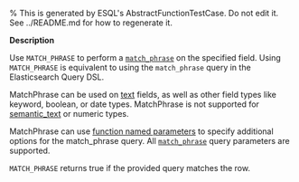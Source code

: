 % This is generated by ESQL's AbstractFunctionTestCase. Do not edit it. See ../README.md for how to regenerate it.

**Description**

Use `MATCH_PHRASE` to perform a [`match_phrase`](/reference/query-languages/query-dsl/query-dsl-match-query-phrase.md) on the specified field. Using `MATCH_PHRASE` is equivalent to using the `match_phrase` query in the Elasticsearch Query DSL.

MatchPhrase can be used on [text](/reference/elasticsearch/mapping-reference/text.md) fields, as well as other field types like keyword, boolean, or date types.
MatchPhrase is not supported for [semantic_text](/reference/elasticsearch/mapping-reference/semantic-text.md) or numeric types.

MatchPhrase can use [function named parameters](/reference/query-languages/esql/esql-syntax.md#esql-function-named-params) to specify additional options for the
match_phrase query.
All [`match_phrase`](/reference/query-languages/query-dsl/query-dsl-match-query-phrase.md) query parameters are supported.

`MATCH_PHRASE` returns true if the provided query matches the row.

